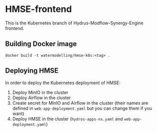 # HMSE-frontend

This is the Kubernetes branch of Hydrus-Modflow-Synergy-Engine frontend.

## Building Docker image
```
docker build -t watermodelling/hmse-k8s:<tag> .
```

## Deploying HMSE
In order to deploy the Kubernetes deployment of HMSE:
1. Deploy MinIO in the cluster
2. Deploy Airflow in the cluster
3. Create secret for MinIO and Airflow in the cluster (their names are defined in `web-app-deployment.yaml` 
but you can change them if you want)
4. Deploy HMSE in the cluster (`hydros-apps-ns.yaml` and `web-app-deployment.yaml`)
